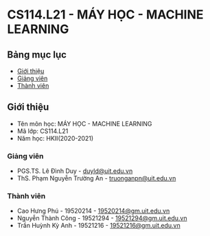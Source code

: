 # CS114.L21 - MÁY HỌC - MACHINE LEARNING

## Bảng mục lục
* [Giới thiệu](#Giới-thiệu)
* [Giảng viên](#Giảng-viên)
* [Thành viên](#Thành-viên)

## Giới thiệu
* Tên môn học: MÁY HỌC - MACHINE LEARNING
* Mã lớp: CS114.L21
* Năm học: HKII(2020-2021)

### Giảng viên
* PGS.TS. Lê Đình Duy - duyld@uit.edu.vn
* ThS. Phạm Nguyễn Trường An - truonganpn@uit.edu.vn

### Thành viên
* Cao Hưng Phú - 19520214 - 19520214@gm.uit.edu.vn
* Nguyễn Thành Công - 19521294 - 19521294@gm.uit.edu.vn
* Trần Huỳnh Kỳ Anh - 19521216 - 19521216@gm.uit.edu.vn
